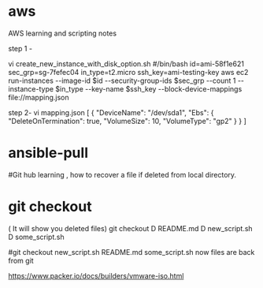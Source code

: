 # aws
AWS learning and scripting notes

step 1 - 

  vi create_new_instance_with_disk_option.sh
#/bin/bash
id=ami-58f1e621
sec_grp=sg-7fefec04
in_type=t2.micro
ssh_key=ami-testing-key
aws ec2 run-instances --image-id $id --security-group-ids $sec_grp --count 1 --instance-type $in_type --key-name $ssh_key --block-device-mappings file://mapping.json




step 2-
vi mapping.json
[
  {
    "DeviceName": "/dev/sda1",
    "Ebs": {
      "DeleteOnTermination": true,
      "VolumeSize": 10,
      "VolumeType": "gp2"
    }
  }
]

# ansible-pull




#Git hub learning , 
how to recover a file if deleted from local directory. 
# git checkout 
( It will show you deleted files) 
git checkout
D       README.md
D       new_script.sh
D       some_script.sh


#git checkout new_script.sh README.md some_script.sh
now files are back from git



https://www.packer.io/docs/builders/vmware-iso.html
